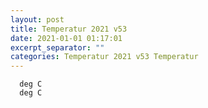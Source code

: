 ```yaml
---
layout: post
title: Temperatur 2021 v53
date: 2021-01-01 01:17:01
excerpt_separator: ""
categories: Temperatur 2021 v53 Temperatur
---
```

```
  deg C
  deg C
```
